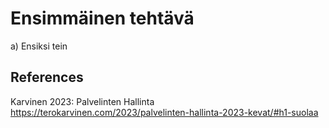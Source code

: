 # Ensimmäinen tehtävä

a) Ensiksi tein

## References

Karvinen 2023: Palvelinten Hallinta https://terokarvinen.com/2023/palvelinten-hallinta-2023-kevat/#h1-suolaa
